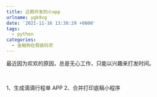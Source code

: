 ```yaml
---
title: 近期开发的小app
urlname: ygk9vg
date: '2021-11-16 13:38:29 +0800'
tags:
  - python
categories:
  - 金融狗在假装码农
---
```


最近因为欢欢的原因，总是无心工作，只能以兴趣来打发时间。

<!-- more --> 

1、生成滴滴行程单 APP
2、合并打印底稿小程序

